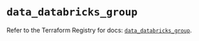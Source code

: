 # `data_databricks_group`

Refer to the Terraform Registry for docs: [`data_databricks_group`](https://registry.terraform.io/providers/databricks/databricks/1.70.0/docs/data-sources/group).
